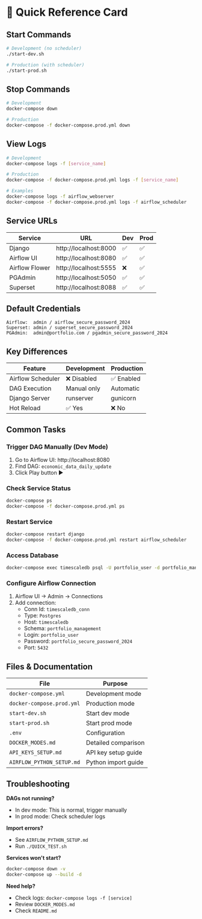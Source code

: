 # 🚀 Quick Reference Card

## Start Commands

```bash
# Development (no scheduler)
./start-dev.sh

# Production (with scheduler)
./start-prod.sh
```

## Stop Commands

```bash
# Development
docker-compose down

# Production
docker-compose -f docker-compose.prod.yml down
```

## View Logs

```bash
# Development
docker-compose logs -f [service_name]

# Production
docker-compose -f docker-compose.prod.yml logs -f [service_name]

# Examples
docker-compose logs -f airflow_webserver
docker-compose -f docker-compose.prod.yml logs -f airflow_scheduler
```

## Service URLs

| Service | URL | Dev | Prod |
|---------|-----|-----|------|
| Django | http://localhost:8000 | ✅ | ✅ |
| Airflow UI | http://localhost:8080 | ✅ | ✅ |
| Airflow Flower | http://localhost:5555 | ❌ | ✅ |
| PGAdmin | http://localhost:5050 | ✅ | ✅ |
| Superset | http://localhost:8088 | ✅ | ✅ |

## Default Credentials

```
Airflow:  admin / airflow_secure_password_2024
Superset: admin / superset_secure_password_2024
PGAdmin:  admin@portfolio.com / pgadmin_secure_password_2024
```

## Key Differences

| Feature | Development | Production |
|---------|-------------|------------|
| Airflow Scheduler | ❌ Disabled | ✅ Enabled |
| DAG Execution | Manual only | Automatic |
| Django Server | runserver | gunicorn |
| Hot Reload | ✅ Yes | ❌ No |

## Common Tasks

### Trigger DAG Manually (Dev Mode)
1. Go to Airflow UI: http://localhost:8080
2. Find DAG: `economic_data_daily_update`
3. Click Play button ▶️

### Check Service Status
```bash
docker-compose ps
docker-compose -f docker-compose.prod.yml ps
```

### Restart Service
```bash
docker-compose restart django
docker-compose -f docker-compose.prod.yml restart airflow_scheduler
```

### Access Database
```bash
docker-compose exec timescaledb psql -U portfolio_user -d portfolio_management
```

### Configure Airflow Connection
1. Airflow UI → Admin → Connections
2. Add connection:
   - Conn Id: `timescaledb_conn`
   - Type: `Postgres`
   - Host: `timescaledb`
   - Schema: `portfolio_management`
   - Login: `portfolio_user`
   - Password: `portfolio_secure_password_2024`
   - Port: `5432`

## Files & Documentation

| File | Purpose |
|------|---------|
| `docker-compose.yml` | Development mode |
| `docker-compose.prod.yml` | Production mode |
| `start-dev.sh` | Start dev mode |
| `start-prod.sh` | Start prod mode |
| `.env` | Configuration |
| `DOCKER_MODES.md` | Detailed comparison |
| `API_KEYS_SETUP.md` | API key setup guide |
| `AIRFLOW_PYTHON_SETUP.md` | Python import guide |

## Troubleshooting

**DAGs not running?**
- In dev mode: This is normal, trigger manually
- In prod mode: Check scheduler logs

**Import errors?**
- See `AIRFLOW_PYTHON_SETUP.md`
- Run `./QUICK_TEST.sh`

**Services won't start?**
```bash
docker-compose down -v
docker-compose up --build -d
```

**Need help?**
- Check logs: `docker-compose logs -f [service]`
- Review `DOCKER_MODES.md`
- Check `README.md`
